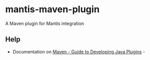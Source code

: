 mantis-maven-plugin
===================

A Maven plugin for Mantis integration


Help
----

* Documentation on [Maven - Guide to Developing Java Plugins](http://maven.apache.org/guides/plugin/guide-java-plugin-development.html)
                          - 
